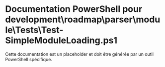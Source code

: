 # Documentation PowerShell pour development\roadmap\parser\module\Tests\Test-SimpleModuleLoading.ps1

Cette documentation est un placeholder et doit être générée par un outil PowerShell spécifique.
